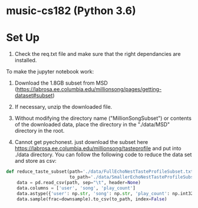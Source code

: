 # music-cs182 (Python 3.6)

# Set Up

1) Check the req.txt file and make sure that the right dependancies are installed. 

To make the jupyter notebook work:
1) Download the 1.8GB subset from MSD (https://labrosa.ee.columbia.edu/millionsong/pages/getting-dataset#subset)
2) If necessary, unzip the downloaded file.
3) Without modifying the directory name ("MillionSongSubset") or contents of the downloaded data, place the directory in the "./data/MSD" directory in the root. 

4) Cannot get pyechonest. just download the subset here https://labrosa.ee.columbia.edu/millionsong/tasteprofile and put into ./data directory.
You can follow the following code to reduce the data set and store as csv:
```python
def reduce_taste_subset(path='./data/FullEchoNestTasteProfileSubset.txt', 
                        to_path='./data/SmallerEchoNestTasteProfileSubset.csv', downsample=0.1):
    data = pd.read_csv(path, sep="\t", header=None)
    data.columns = ['user', 'song', 'play_count']
    data.astype({'user': np.str, 'song': np.str, 'play_count': np.int32})
    data.sample(frac=downsample).to_csv(to_path, index=False)
```
